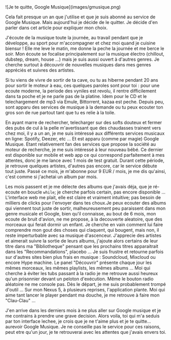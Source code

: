 <markdown>
![Je te quitte, Google Musique](images/gmusique.png)

Cela fait presque un an que j'utilise et que je suis abonn&eacute; au service de Google Musique. Mais aujourd'hui je d&eacute;cide de le quitter. Je d&eacute;cide d'en parler dans cet article pour expliquer mon choix.

J'&eacute;coute de la musique toute la journ&eacute;e, au travail pendant que je d&eacute;veloppe, au sport pour m'accompagner et chez moi quand je cuisine biensur ! Elle me leve le matin, me donne la peche la journ&eacute;e et me berce le soir. Mon &eacute;coute se focalise principalement sur la musique &eacute;lectro (chillout, dubstep, dream, house ...) mais je suis aussi ouvert &agrave; d'autres genres. Je cherche surtout &agrave; d&eacute;couvrir de nouvelles musiques dans mes genres appr&eacute;ci&eacute;s et suivres des artistes.

Si tu viens de vivre de sortir de ta cave, ou tu as hiberne pendant 20 ans pour sortir le moteur &agrave; eau, ces quelques paroles sont pour toi : pour une ecoute moderne, la periode des vyniles est revolu, il rentre difficilement dans ta poche et je ne parle pas de la platine. Idem pour le CD et le telechargement de mp3 via Emule, Bittorrent, kazaa est peche. Depuis peu, sont apparu des services de musique &agrave; la demande ou tu peux ecouter ton gros son de rue partout tant que tu es relie &agrave; la toile.

 En ayant marre de rechercher, telecharger sur des softs douteux et fermer des pubs de cul &agrave; la pelle m'avertissant que des chaudasses trainent vers chez moi, il y a un an, je me suis int&eacute;ress&eacute; aux diff&eacute;rents services musicaux en ligne: Spotify, Deezer, etc ... Et est apparu (comme par magie) Google Musique. Etant relativement fan des services que propose la soci&eacute;t&eacute; au moteur de recherche, je me suis int&eacute;ress&eacute; &agrave; leur nouveau b&eacute;b&eacute;. Ce dernier est disponible sur mobile et web app ce qui correspond parfaitement &agrave; mes attentes, donc je me lance avec 1 mois de test gratuit. Durant cette p&eacute;riode, je retrouve quelques artistes, d'autres pas encore, car le service d&eacute;bute tout juste. Pass&eacute; ce mois, je m'abonne pour 9 EUR / mois, je me dis qu'ainsi, c'est comme si j'achetai un album par mois. 

 Les mois passent et je me d&eacute;lecte des albums que j'avais d&eacute;ja, que je r&eacute;-ecoute en boucle `while`; je cherche parfois certain, pas encore disponible ... L'interface web me plait, elle est claire et vraiment intuitive; pas besoin de milliers de clicks pour l'envoyer dans tes choux.Je peux ecouter des albums qui viennent tout juste de sortir, malheureusement peu paraissent dans mon genre musicale et Google, bien qu'il connaisse, au bout de 6 mois, mon ecoute de bruit d'avion, ne me propose, &agrave; la decouverte aleatoire, que des morceaux qui ferait dormir un enfant. Je cherche en vain comment lui faire comprendre mon gout des choses qui claquent, qui bougent, mais non, il reste imperturbable avec sa musique d'ascenceur. J'apprecie des artistes et aimerait suivre la sortie de leurs albums, j'ajoute alors certains de leur titre dans ma "Bibliotheque" pensant que les prochains titres apparaitrait dans les "Recommandations", placebo ... Je suis frustre et retourne parfois sur d'autres sites bien plus frais en musique : Soundcloud, Mixcloud ou encore Hype machine. Le panel "D&eacute;couvrir" pr&eacute;sente chaque jour les m&ecirc;mes morceaux, les m&ecirc;mes playlists, les m&ecirc;mes albums ... Moi qui cherche &agrave; &eacute;viter les tubs passant &agrave; la radio je me retrouve aussi heureux qu'un prisonnier devant un peloton d'ex&eacute;cution. M&ecirc;me le bouton radio al&eacute;atoire ne me console pas. D&egrave;s le d&eacute;part, je me suis probablement tromp&eacute; d'outil ... Sur mon Nexus 5, &agrave; plusieurs reprises, l'application plante. Moi qui aime tant lancer le player pendant ma douche, je me retrouve &agrave; faire mon "Clau-Clau" ...

J'en arrive dans les derniers mois &agrave; ne plus aller sur Google musique et je me contrains &agrave; prendre une grave decision. Alors voila, toi qui m'a seduis par ton interface lechee, je crois que je ne t'aime plus et je te quitte... aurevoir Google Musique. Je ne conseille pas le service pour ces raisons, peut etre qu'un jour, je te retrouverai avec les attentes que j'avais envers toi.
</markdown>
